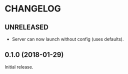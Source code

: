 # CHANGELOG

## UNRELEASED

- Server can now launch without config (uses defaults).


## 0.1.0 (2018-01-29)

Initial release.

